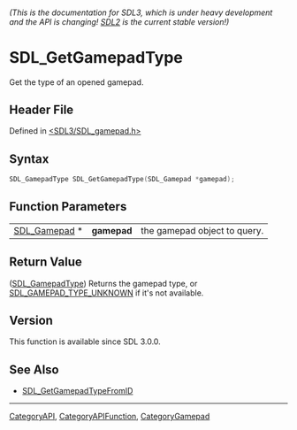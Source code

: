 ###### (This is the documentation for SDL3, which is under heavy development and the API is changing! [SDL2](https://wiki.libsdl.org/SDL2/) is the current stable version!)
# SDL_GetGamepadType

Get the type of an opened gamepad.

## Header File

Defined in [<SDL3/SDL_gamepad.h>](https://github.com/libsdl-org/SDL/blob/main/include/SDL3/SDL_gamepad.h)

## Syntax

```c
SDL_GamepadType SDL_GetGamepadType(SDL_Gamepad *gamepad);
```

## Function Parameters

|                              |             |                              |
| ---------------------------- | ----------- | ---------------------------- |
| [SDL_Gamepad](SDL_Gamepad) * | **gamepad** | the gamepad object to query. |

## Return Value

([SDL_GamepadType](SDL_GamepadType)) Returns the gamepad type, or
[SDL_GAMEPAD_TYPE_UNKNOWN](SDL_GAMEPAD_TYPE_UNKNOWN) if it's not available.

## Version

This function is available since SDL 3.0.0.

## See Also

- [SDL_GetGamepadTypeFromID](SDL_GetGamepadTypeFromID)

----
[CategoryAPI](CategoryAPI), [CategoryAPIFunction](CategoryAPIFunction), [CategoryGamepad](CategoryGamepad)

